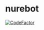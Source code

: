# nurebot
[![CodeFactor](https://www.codefactor.io/repository/github/lufrut/nurebot/badge)](https://www.codefactor.io/repository/github/lufrut/nurebot)
